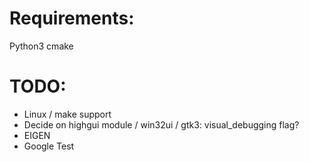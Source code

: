 # Requirements:
Python3
cmake

# TODO:
- Linux / make support
- Decide on highgui module / win32ui / gtk3: visual_debugging flag?
- EIGEN
- Google Test